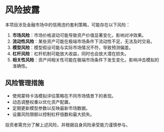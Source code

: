 # 风险披露

本项目涉及金融市场中的信用违约套利策略，可能存在以下风险：

1. **市场风险**：市场价格波动可能导致资产价值显著变化，影响对冲效果。
2. **流动性风险**：某些资产可能在极端市场条件下流动性不足，无法及时交易。
3. **模型风险**：模型假设可能与实际市场情况不符，导致预测偏差。
4. **杠杆风险**：杠杆机制可能放大收益，同时也会放大潜在损失。
5. **相关性风险**：资产间相关性可能在极端市场条件下发生变化，影响冲击模拟的准确性。

## 风险管理措施

- 使用蒙特卡洛模拟评估策略在不同市场情景下的表现。
- 动态调整权重以优化资产配置。
- 定期更新模型参数以反映最新市场数据。
- 设置风险限额以控制杠杆倍数和最大损失。

投资者需充分了解上述风险，并根据自身风险承受能力谨慎参与。